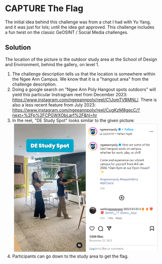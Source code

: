 # CAPTURE The Flag

The initial idea behind this challenge was from a chat I had with Yu Yang, and it was just for lols; until the idea got approved. This challenge includes a fun twist on the classic GeOSINT / Social Media challenges.

## Solution
The location of the picture is the outdoor study area at the School of Design and Environment, behind the gallery, on level 1.

1. The challenge description tells us that the location is somewhere within the Ngee Ann Campus. We know that it is a "hangout area" from the challenge description.
2. Doing a google search on "Ngee Ann Poly Hangout spots outdoors" will yield this particular Instragram reel from December 2023: https://www.instagram.com/ngeeannpoly/reel/C1JomTVBMNL/. There is also a less recent feature from July 2023: https://www.instagram.com/ngeeannpoly/reel/CugKzM8gecC/?next=%2Fp%2FCPGWXObLarf%2F&hl=hr
3. In the reel, "DE Study Spot" looks similar to the given picture:
![soln](images/soln.png)
1. Participants can go down to the study area to get the flag.